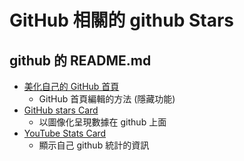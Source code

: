 # GitHub 相關的 github Stars

## github 的 README.md
- [美化自己的 GitHub 首頁](https://hsiangfeng.github.io/other/20210102/1186303391/)
  - GitHub 首頁編輯的方法 (隱藏功能)
- [GitHub stars Card](https://github.com/anuraghazra/github-readme-stats)
  - 以圖像化呈現數據在 github 上面
- [YouTube Stats Card](https://github.com/dhyeythumar/youtube-stats-card)
  - 顯示自己 github 統計的資訊
